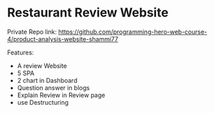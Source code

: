 # Restaurant Review Website

Private Repo link: https://github.com/programming-hero-web-course-4/product-analysis-website-shammi77

Features:

- A review Website
- 5 SPA
- 2 chart in Dashboard
- Question answer in blogs
- Explain Review in Review page
- use Destructuring
